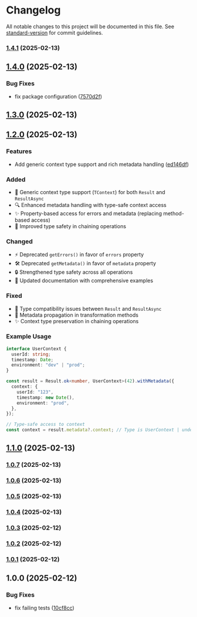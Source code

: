 # Changelog

All notable changes to this project will be documented in this file. See [standard-version](https://github.com/conventional-changelog/standard-version) for commit guidelines.

### [1.4.1](https://github.com/Adedoyin-Emmanuel/tsfluent/compare/v1.5.0...v1.4.1) (2025-02-13)

## [1.4.0](https://github.com/Adedoyin-Emmanuel/tsfluent/compare/v1.3.0...v1.4.0) (2025-02-13)

### Bug Fixes

- fix package configuration ([7570d2f](https://github.com/Adedoyin-Emmanuel/tsfluent/commit/7570d2f4a03443457247c093f7f68e9aea89d8ea))

## [1.3.0](https://github.com/Adedoyin-Emmanuel/tsfluent/compare/v1.2.0...v1.3.0) (2025-02-13)

## [1.2.0](https://github.com/Adedoyin-Emmanuel/tsfluent/compare/v1.1.0...v1.2.0) (2025-02-13)

### Features

- Add generic context type support and rich metadata handling ([ed146df](https://github.com/Adedoyin-Emmanuel/tsfluent/commit/ed146dfb120520d3ec71fbe40599f1b71e5df0c4))

### Added

- 🌟 Generic context type support (`TContext`) for both `Result` and `ResultAsync`
- 🔍 Enhanced metadata handling with type-safe context access
- ✨ Property-based access for errors and metadata (replacing method-based access)
- 🔄 Improved type safety in chaining operations

### Changed

- ⚡ Deprecated `getErrors()` in favor of `errors` property
- 🛠️ Deprecated `getMetadata()` in favor of `metadata` property
- 🔒 Strengthened type safety across all operations
- 📝 Updated documentation with comprehensive examples

### Fixed

- 🐛 Type compatibility issues between `Result` and `ResultAsync`
- 🔧 Metadata propagation in transformation methods
- ✨ Context type preservation in chaining operations

### Example Usage

```typescript
interface UserContext {
  userId: string;
  timestamp: Date;
  environment: "dev" | "prod";
}

const result = Result.ok<number, UserContext>(42).withMetadata({
  context: {
    userId: "123",
    timestamp: new Date(),
    environment: "prod",
  },
});

// Type-safe access to context
const context = result.metadata?.context; // Type is UserContext | undefined
```

## [1.1.0](https://github.com/Adedoyin-Emmanuel/tsfluent/compare/v1.0.7...v1.1.0) (2025-02-13)

### [1.0.7](https://github.com/Adedoyin-Emmanuel/tsfluent/compare/v1.0.6...v1.0.7) (2025-02-13)

### [1.0.6](https://github.com/Adedoyin-Emmanuel/tsfluent/compare/v1.0.5...v1.0.6) (2025-02-13)

### [1.0.5](https://github.com/Adedoyin-Emmanuel/tsfluent/compare/v1.0.4...v1.0.5) (2025-02-13)

### [1.0.4](https://github.com/Adedoyin-Emmanuel/tsfluent/compare/v1.0.3...v1.0.4) (2025-02-13)

### [1.0.3](https://github.com/Adedoyin-Emmanuel/tsfluent/compare/v1.0.2...v1.0.3) (2025-02-12)

### [1.0.2](https://github.com/Adedoyin-Emmanuel/tsfluent/compare/v1.0.1...v1.0.2) (2025-02-12)

### [1.0.1](https://github.com/Adedoyin-Emmanuel/tsresult/compare/v1.0.0...v1.0.1) (2025-02-12)

## 1.0.0 (2025-02-12)

### Bug Fixes

- fix failing tests ([10cf8cc](https://github.com/clipsave/tsresult/commit/10cf8ccade360648b8f6a23a5db2d70c215c43a4))
